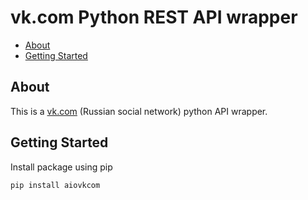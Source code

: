 # vk.com Python REST API wrapper

- [About](#about)
- [Getting Started](#getting-started)


## About

This is a [vk.com](https://vk.com) (Russian social network) python API wrapper.


## Getting Started

Install package using pip

```bash
pip install aiovkcom
```
